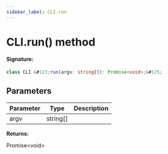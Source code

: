 ```yaml
---
sidebar_label: CLI.run
---
```


# CLI.run() method

#### Signature:

```typescript
class CLI &#123;run(argv: string[]): Promise<void>;&#125;
```

## Parameters

| Parameter | Type       | Description |
| --------- | ---------- | ----------- |
| argv      | string\[\] |             |

**Returns:**

Promise&lt;void&gt;
